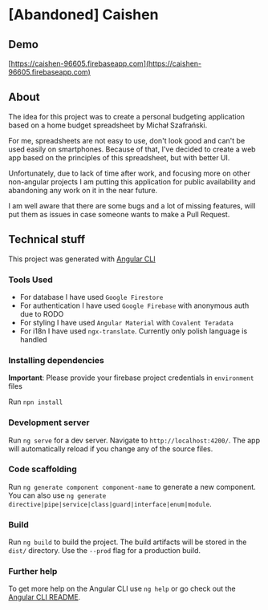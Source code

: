# [Abandoned] Caishen

## Demo

[https://caishen-96605.firebaseapp.com](https://caishen-96605.firebaseapp.com)

## About

The idea for this project was to create a personal budgeting application based on a home budget spreadsheet by Michał Szafrański.

For me, spreadsheets are not easy to use, don't look good and can't be used easily on smartphones. Because of that, I've decided to create a web app based on the principles of this spreadsheet, but with better UI.

Unfortunately, due to lack of time after work, and focusing more on other non-angular projects I am putting this application for public availability and abandoning any work on it in the near future.

I am well aware that there are some bugs and a lot of missing features, will put them as issues in case someone wants to make a Pull Request.  

## Technical stuff

This project was generated with [Angular CLI](https://github.com/angular/angular-cli)

### Tools Used

- For database I have used `Google Firestore`
- For authentication I have used `Google Firebase` with anonymous auth due to RODO
- For styling I have used `Angular Material` with `Covalent Teradata`
- For i18n I have used `ngx-translate`. Currently only polish language is handled

### Installing dependencies

**Important**: Please provide your firebase project credentials in `environment` files

Run `npn install`

### Development server

Run `ng serve` for a dev server. Navigate to `http://localhost:4200/`. The app will automatically reload if you change any of the source files.

### Code scaffolding

Run `ng generate component component-name` to generate a new component. You can also use `ng generate directive|pipe|service|class|guard|interface|enum|module`.

### Build

Run `ng build` to build the project. The build artifacts will be stored in the `dist/` directory. Use the `--prod` flag for a production build.

### Further help

To get more help on the Angular CLI use `ng help` or go check out the [Angular CLI README](https://github.com/angular/angular-cli/blob/master/README.md).
